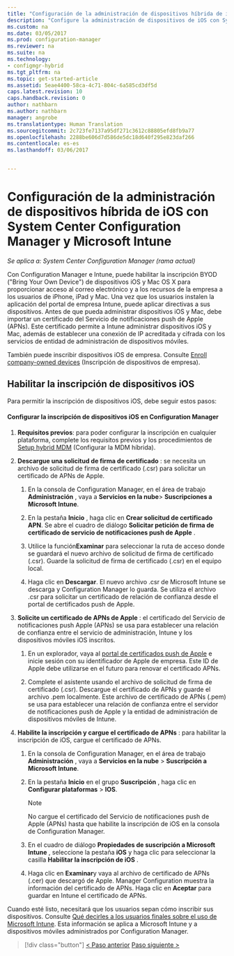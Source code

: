 ```yaml
---
title: "Configuración de la administración de dispositivos híbrida de iOS y Mac con System Center Configuration Manager y Microsoft Intune | Microsoft Docs"
description: "Configure la administración de dispositivos de iOS con System Center Configuration Manager y Microsoft Intune."
ms.custom: na
ms.date: 03/05/2017
ms.prod: configuration-manager
ms.reviewer: na
ms.suite: na
ms.technology:
- configmgr-hybrid
ms.tgt_pltfrm: na
ms.topic: get-started-article
ms.assetid: 5eae4400-58ca-4c71-804c-6a585cd3df5d
caps.latest.revision: 10
caps.handback.revision: 0
author: nathbarn
ms.author: nathbarn
manager: angrobe
ms.translationtype: Human Translation
ms.sourcegitcommit: 2c723fe7137a95df271c3612c88805efd8fb9a77
ms.openlocfilehash: 2288be606d7d586de5dc18d640f295e823daf266
ms.contentlocale: es-es
ms.lasthandoff: 03/06/2017


---
```

# <a name="set-up-ios-hybrid-device-management-with-system-center-configuration-manager-and-microsoft-intune"></a>Configuración de la administración de dispositivos híbrida de iOS con System Center Configuration Manager y Microsoft Intune

*Se aplica a: System Center Configuration Manager (rama actual)*

Con Configuration Manager e Intune, puede habilitar la inscripción BYOD ("Bring Your Own Device") de dispositivos iOS y Mac OS X para proporcionar acceso al correo electrónico y a los recursos de la empresa a los usuarios de iPhone, iPad y Mac. Una vez que los usuarios instalen la aplicación del portal de empresa Intune, puede aplicar directivas a sus dispositivos. Antes de que pueda administrar dispositivos iOS y Mac, debe importar un certificado del Servicio de notificaciones push de Apple (APNs). Este certificado permite a Intune administrar dispositivos iOS y Mac, además de establecer una conexión de IP acreditada y cifrada con los servicios de entidad de administración de dispositivos móviles.  

 También puede inscribir dispositivos iOS de empresa.  Consulte [Enroll company-owned devices](enroll-company-owned-devices.md) (Inscripción de dispositivos de empresa).  

## <a name="enable-ios-device-enrollment"></a>Habilitar la inscripción de dispositivos iOS  
 Para permitir la inscripción de dispositivos iOS, debe seguir estos pasos:  

#### <a name="set-up-ios-device-enrollment-in-configuration-manager"></a>Configurar la inscripción de dispositivos iOS en Configuration Manager  

1.  **Requisitos previos**: para poder configurar la inscripción en cualquier plataforma, complete los requisitos previos y los procedimientos de [Setup hybrid MDM](setup-hybrid-mdm.md) (Configurar la MDM híbrida).    

2.  **Descargue una solicitud de firma de certificado** : se necesita un archivo de solicitud de firma de certificado (.csr) para solicitar un certificado de APNs de Apple.  

    1.  En la consola de Configuration Manager, en el área de trabajo **Administración** , vaya a **Servicios en la nube**> **Suscripciones a Microsoft Intune**.  

    2.  En la pestaña **Inicio** , haga clic en **Crear solicitud de certificado APN**. Se abre el cuadro de diálogo **Solicitar petición de firma de certificado de servicio de notificaciones push de Apple** .  

    3.  Utilice la función**Examinar** para seleccionar la ruta de acceso donde se guardará el nuevo archivo de solicitud de firma de certificado (.csr). Guarde la solicitud de firma de certificado (.csr) en el equipo local.  

    4.  Haga clic en **Descargar**. El nuevo archivo .csr de Microsoft Intune se descarga y Configuration Manager lo guarda. Se utiliza el archivo .csr para solicitar un certificado de relación de confianza desde el portal de certificados push de Apple.  

3.  **Solicite un certificado de APNs de Apple** : el certificado del Servicio de notificaciones push Apple (APNs) se usa para establecer una relación de confianza entre el servicio de administración, Intune y los dispositivos móviles iOS inscritos.  

    1.  En un explorador, vaya al [portal de certificados push de Apple](http://go.microsoft.com/fwlink/?LinkId=269844) e inicie sesión con su identificador de Apple de empresa. Este ID de Apple debe utilizarse en el futuro para renovar el certificado APNs.  

    2.  Complete el asistente usando el archivo de solicitud de firma de certificado (.csr). Descargue el certificado de APNs y guarde el archivo .pem localmente. Este archivo de certificado de APNs (.pem) se usa para establecer una relación de confianza entre el servidor de notificaciones push de Apple y la entidad de administración de dispositivos móviles de Intune.  

4.  **Habilite la inscripción y cargue el certificado de APNs** : para habilitar la inscripción de iOS, cargue el certificado de APNs.  

    1.  En la consola de Configuration Manager, en el área de trabajo **Administración** , vaya a **Servicios en la nube** > **Suscripción a Microsoft Intune**.  

    2.  En la pestaña **Inicio** en el grupo **Suscripción** , haga clic en **Configurar plataformas** > **IOS**.  

        > [!NOTE]  
        >  No cargue el certificado del Servicio de notificaciones push de Apple (APNs) hasta que habilite la inscripción de iOS en la consola de Configuration Manager.  

    3.  En el cuadro de diálogo **Propiedades de suscripción a Microsoft Intune** , seleccione la pestaña **iOS** y haga clic para seleccionar la casilla **Habilitar la inscripción de iOS** .  

    4.  Haga clic en **Examinar**y vaya al archivo de certificado de APNs (.cer) que descargó de Apple. Manager Configuration muestra la información del certificado de APNs. Haga clic en **Aceptar** para guardar en Intune el certificado de APNs.  

 Cuando esté listo, necesitará que los usuarios sepan cómo inscribir sus dispositivos. Consulte [Qué decirles a los usuarios finales sobre el uso de Microsoft Intune](https://docs.microsoft.com/intune/deploy-use/what-to-tell-your-end-users-about-using-microsoft-intune). Esta información se aplica a Microsoft Intune y a dispositivos móviles administrados por Configuration Manager.

> [!div class="button"]
[< Paso anterior](create-service-connection-point.md)  [Paso siguiente >](set-up-additional-management.md)

